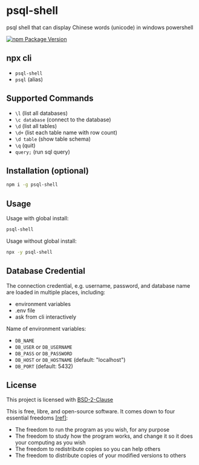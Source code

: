 # psql-shell

psql shell that can display Chinese words (unicode) in windows powershell

[![npm Package Version](https://img.shields.io/npm/v/psql-shell)](https://www.npmjs.com/package/psql-shell)

## npx cli

- `psql-shell`
- `psql` (alias)

## Supported Commands

- `\l` (list all databases)
- `\c database` (connect to the database)
- `\d` (list all tables)
- `\d+` (list each table name with row count)
- `\d table` (show table schema)
- `\q` (quit)
- `query;` (run sql query)

## Installation (optional)

```bash
npm i -g psql-shell
```

## Usage

Usage with global install:

```bash
psql-shell
```

Usage without global install:

```bash
npx -y psql-shell
```

## Database Credential

The connection credential, e.g. username, password, and database name are loaded in multiple places, including:

- environment variables
- .env file
- ask from cli interactively

Name of environment variables:

- `DB_NAME`
- `DB_USER` or `DB_USERNAME`
- `DB_PASS` or `DB_PASSWORD`
- `DB_HOST` or `DB_HOSTNAME` (default: "localhost")
- `DB_PORT` (default: 5432)

## License

This project is licensed with [BSD-2-Clause](./LICENSE)

This is free, libre, and open-source software. It comes down to four essential freedoms [[ref]](https://seirdy.one/2021/01/27/whatsapp-and-the-domestication-of-users.html#fnref:2):

- The freedom to run the program as you wish, for any purpose
- The freedom to study how the program works, and change it so it does your computing as you wish
- The freedom to redistribute copies so you can help others
- The freedom to distribute copies of your modified versions to others
